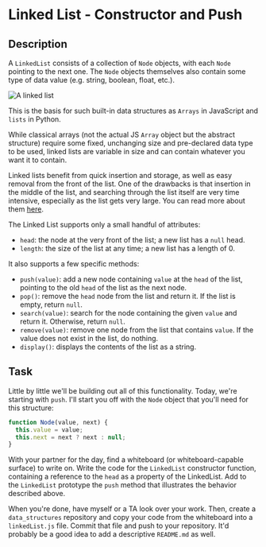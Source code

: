 # Linked List - Constructor and Push

## Description

A `LinkedList` consists of a collection of `Node` objects, with each `Node` pointing to the next one.
The `Node` objects themselves also contain some type of data value (e.g. string, boolean, float, etc.).

![A linked list](https://upload.wikimedia.org/wikipedia/commons/thumb/6/6d/Singly-linked-list.svg/408px-Singly-linked-list.svg.png)

This is the basis for such built-in data structures as `Arrays` in JavaScript and `lists` in Python.

While classical arrays (not the actual JS `Array` object but the abstract structure) require some fixed, unchanging size and pre-declared data type to be used, linked lists are variable in size and can contain whatever you want it to contain.

Linked lists benefit from quick insertion and storage, as well as easy removal from the front of the list.
One of the drawbacks is that insertion in the middle of the list, and searching through the list itself are very time intensive, especially as the list gets very large.
You can read more about them [here](https://en.wikipedia.org/wiki/Linked_list#Linearly_linked_lists).

The Linked List supports only a small handful of attributes:

- `head`: the node at the very front of the list; a new list has a `null` head.
- `length`: the size of the list at any time; a new list has a length of 0.

It also supports a few specific methods:

- `push(value)`: add a new node containing `value` at the `head` of the list, pointing to the old `head` of the list as the next node.
- `pop()`: remove the `head` node from the list and return it. If the list is empty, return `null`.
- `search(value)`: search for the node containing the given `value` and return it. Otherwise, return `null`.
- `remove(value)`: remove one node from the list that contains `value`. If the value does not exist in the list, do nothing.
- `display()`: displays the contents of the list as a string.

## Task

Little by little we'll be building out all of this functionality.
Today, we're starting with `push`.
I'll start you off with the `Node` object that you'll need for this structure:

```javascript
function Node(value, next) {
  this.value = value;
  this.next = next ? next : null;
}
```

With your partner for the day, find a whiteboard (or whiteboard-capable surface) to write on.
Write the code for the `LinkedList` constructor function, containing a reference to the `head` as a property of the LinkedList.
Add to the `LinkedList` prototype the `push` method that illustrates the behavior described above.

When you're done, have myself or a TA look over your work.
Then, create a `data_structures` repository and copy your code from the whiteboard into a `linkedList.js` file.
Commit that file and push to your repository.
It'd probably be a good idea to add a descriptive `README.md` as well.
